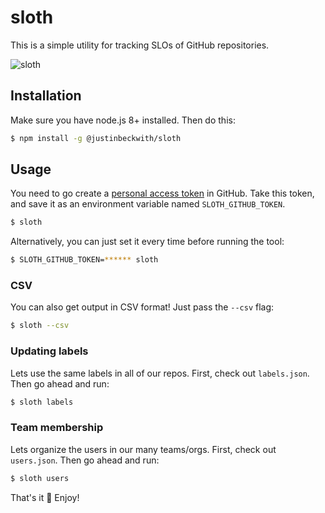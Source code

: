 # sloth
This is a simple utility for tracking SLOs of GitHub repositories.

![sloth](http://i.imgur.com/su6XYp7.gif?320)

## Installation
Make sure you have node.js 8+ installed. Then do this:

```sh
$ npm install -g @justinbeckwith/sloth
```

## Usage
You need to go create a [personal access token](https://help.github.com/en/articles/creating-a-personal-access-token-for-the-command-line) in GitHub.  Take this token, and save it as an environment variable named `SLOTH_GITHUB_TOKEN`.

```sh
$ sloth
```

Alternatively, you can just set it every time before running the tool:

```sh
$ SLOTH_GITHUB_TOKEN=****** sloth
```

### CSV
You can also get output in CSV format!  Just pass the `--csv` flag:

```sh
$ sloth --csv
```

### Updating labels
Lets use the same labels in all of our repos.  First, check out `labels.json`.  Then go ahead and run:

```sh
$ sloth labels
```

### Team membership
Lets organize the users in our many teams/orgs.  First, check out `users.json`.  Then go ahead and run:

```sh
$ sloth users
```

That's it 🎉 Enjoy!
